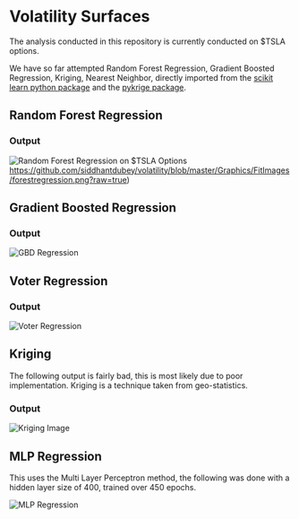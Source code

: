 # Volatility Surfaces

The analysis conducted in this repository is currently conducted on $TSLA options. 

We have so far attempted Random Forest Regression, Gradient Boosted Regression, Kriging, Nearest Neighbor, directly imported from the [scikit learn python package](https://scikit-learn.org/) and the [pykrige package](https://github.com/GeoStat-Framework/PyKrige). 

## Random Forest Regression

### Output

![Random Forest Regression on $TSLA Options](https://user-images.githubusercontent.com/23504484/112371180-b2669000-8cb4-11eb-9d0e-2a9a1f87f60e.png)
https://github.com/siddhantdubey/volatility/blob/master/Graphics/FitImages/forestregression.png?raw=true)



## Gradient Boosted Regression

### Output

![GBD Regression](https://user-images.githubusercontent.com/23504484/112371282-d0cc8b80-8cb4-11eb-8866-6b51dbd14d90.png)




## Voter Regression

### Output

![Voter Regression](https://user-images.githubusercontent.com/23504484/112371312-db872080-8cb4-11eb-8a2e-977ccb5d7e4c.png)


## Kriging

The following output is fairly bad, this is most likely due to poor implementation. Kriging is a technique taken from geo-statistics.

### Output

![Kriging Image](https://user-images.githubusercontent.com/23504484/112371380-eb9f0000-8cb4-11eb-84b2-a25f9e7cd1be.png)


## MLP Regression

This uses the Multi Layer Perceptron method, the following was done with a hidden layer size of 400, trained over 450 epochs.

![MLP Regression](https://user-images.githubusercontent.com/23504484/112371421-f9548580-8cb4-11eb-9b1d-a8158fab83a4.png)


